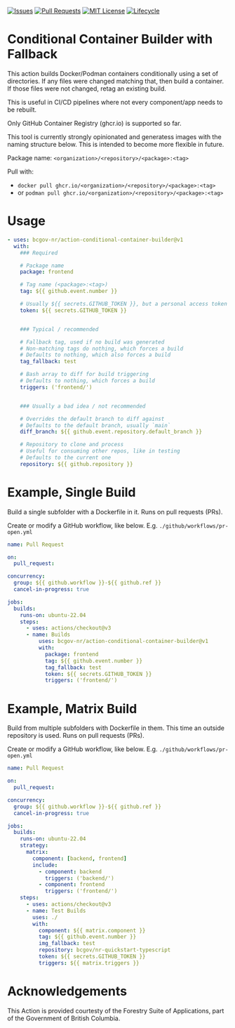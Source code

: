 <!-- Badges -->
[![Issues](https://img.shields.io/github/issues/bcgov-nr/action-conditional-container-builder)](/../../issues)
[![Pull Requests](https://img.shields.io/github/issues-pr/bcgov-nr/action-conditional-container-builder)](/../../pulls)
[![MIT License](https://img.shields.io/github/license/bcgov-nr/action-conditional-container-builder.svg)](/LICENSE)
[![Lifecycle](https://img.shields.io/badge/Lifecycle-Experimental-339999)](https://github.com/bcgov/repomountie/blob/master/doc/lifecycle-badges.md)

# Conditional Container Builder with Fallback

This action builds Docker/Podman containers conditionally using a set of directories.  If any files were changed matching that, then build a container.  If those files were not changed, retag an existing build.

This is useful in CI/CD pipelines where not every component/app needs to be rebuilt.

Only GitHub Container Registry (ghcr.io) is supported so far.

This tool is currently strongly opinionated and generatess images with the naming structure below.  This is intended to become more flexible in future.

Package name: `<organization>/<repository>/<package>:<tag>`

Pull with:
- `docker pull ghcr.io/<organization>/<repository>/<package>:<tag>` 
- or `podman pull ghcr.io/<organization>/<repository>/<package>:<tag>` 


# Usage

```yaml
- uses: bcgov-nr/action-conditional-container-builder@v1
  with:
    ### Required

    # Package name
    package: frontend

    # Tag name (<package>:<tag>)
    tag: ${{ github.event.number }}

    # Usually ${{ secrets.GITHUB_TOKEN }}, but a personal access token works too
    token: ${{ secrets.GITHUB_TOKEN }}


    ### Typical / recommended

    # Fallback tag, used if no build was generated
    # Non-matching tags do nothing, which forces a build
    # Defaults to nothing, which also forces a build
    tag_fallback: test

    # Bash array to diff for build triggering
    # Defaults to nothing, which forces a build
    triggers: ('frontend/')


    ### Usually a bad idea / not recommended

    # Overrides the default branch to diff against
    # Defaults to the default branch, usually `main`
    diff_branch: ${{ github.event.repository.default_branch }}

    # Repository to clone and process
    # Useful for consuming other repos, like in testing
    # Defaults to the current one
    repository: ${{ github.repository }}
```

# Example, Single Build

Build a single subfolder with a Dockerfile in it.  Runs on pull requests (PRs).

Create or modify a GitHub workflow, like below.  E.g. `./github/workflows/pr-open.yml`

```yaml
name: Pull Request

on:
  pull_request:

concurrency:
  group: ${{ github.workflow }}-${{ github.ref }}
  cancel-in-progress: true

jobs:
  builds:
    runs-on: ubuntu-22.04
    steps:
      - uses: actions/checkout@v3
      - name: Builds
          uses: bcgov-nr/action-conditional-container-builder@v1
          with:
            package: frontend
            tag: ${{ github.event.number }}
            tag_fallback: test
            token: ${{ secrets.GITHUB_TOKEN }}
            triggers: ('frontend/')
```

# Example, Matrix Build

Build from multiple subfolders with Dockerfile in them.  This time an outside repository is used.  Runs on pull requests (PRs).

Create or modify a GitHub workflow, like below.  E.g. `./github/workflows/pr-open.yml`

```yaml
name: Pull Request

on:
  pull_request:

concurrency:
  group: ${{ github.workflow }}-${{ github.ref }}
  cancel-in-progress: true

jobs:
  builds:
    runs-on: ubuntu-22.04
    strategy:
      matrix:
        component: [backend, frontend]
        include:
          - component: backend
            triggers: ('backend/')
          - component: frontend
            triggers: ('frontend/')
    steps:
      - uses: actions/checkout@v3
      - name: Test Builds
        uses: ./
        with:
          component: ${{ matrix.component }}
          tag: ${{ github.event.number }}
          img_fallback: test
          repository: bcgov/nr-quickstart-typescript
          token: ${{ secrets.GITHUB_TOKEN }}
          triggers: ${{ matrix.triggers }}

```

# Acknowledgements

This Action is provided courtesty of the Forestry Suite of Applications, part of the Government of British Columbia.
